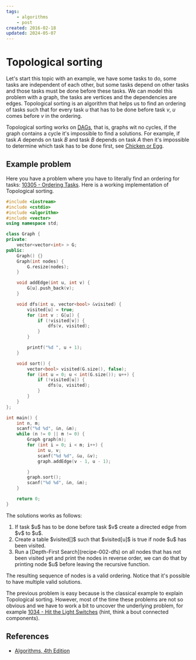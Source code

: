 ```yaml
---
tags:
    - algorithms
    - post
created: 2016-02-18
updated: 2024-05-07
---
```

# Topological sorting

Let's start this topic with an example, we have some tasks to do, some tasks are independent of each other, but some tasks depend on other tasks and those tasks must be done before these tasks. We can model this problem with a graph, the tasks are vertices and the dependencies are edges. Topological sorting is an algorithm that helps us to find an ordering of tasks such that for every task $u$ that has to be done before task $v$, $u$ comes before $v$ in the ordering.

Topological sorting works on [DAGs](http://en.wikipedia.org/wiki/Directed_acyclic_graph), that is, graphs wit no cycles, if the graph contains a cycle it's impossible to find a solutions. For example, if task $A$ depends on task $B$ and task $B$ depends on task $A$ then it's impossible to determine which task has to be done first, see [Chicken or Egg](http://en.wikipedia.org/wiki/Chicken_or_the_egg).

## Example problem
Here you have a problem where you have to literally find an ordering for tasks: [10305 - Ordering Tasks](http://uva.onlinejudge.org/index.php?option=com_onlinejudge&Itemid=8&page=show_problem&problem=1246). Here is a working implementation of Topological sorting.


```cpp
#include <iostream>
#include <cstdio>
#include <algorithm>
#include <vector>
using namespace std;

class Graph {
private:
    vector<vector<int> > G;
public:
    Graph() {}
    Graph(int nodes) {
        G.resize(nodes);
    }

    void addEdge(int u, int v) {
        G[u].push_back(v);
    }

    void dfs(int u, vector<bool> &visited) {
        visited[u] = true;
        for (int v : G[u]) {
            if (!visited[v]) {
                dfs(v, visited);
            }
        }

        printf("%d ", u + 1);
    }

    void sort() {
        vector<bool> visited(G.size(), false);
        for (int u = 0; u < int(G.size()); u++) {
            if (!visited[u]) {
                dfs(u, visited);
            }
        }
    }
};

int main() {
    int n, m;
    scanf("%d %d", &n, &m);
    while (n != 0 || m != 0) {
        Graph graph(n);
        for (int i = 0; i < m; i++) {
            int u, v;
            scanf("%d %d", &u, &v);
            graph.addEdge(v - 1, u - 1);

        }
        graph.sort();
        scanf("%d %d", &n, &m);
    }

    return 0;
}


```

The solutions works as follows:

<ol>
  <li>If task $u$ has to be done before task $v$ create a directed edge from $v$ to $u$.</li>
  <li>Create a table $visited[]$ such that $visited[u]$ is true if node $u$ has been visited.</li>
  <li>Run a [Depth-First Search](recipe-002-dfs) on all nodes that has not been visited yet and print the nodes in reverse order, we can do that by printing node $u$ before leaving the recursive function.</li>
</ol>

The resulting sequence of nodes is a valid ordering. Notice that it's possible to have multiple valid solutions.

The previous problem is easy because is the classical example to explain Topological sorting. However, most of the time these problems are not so obvious and we have to work a bit to uncover the underlying problem, for example [1034 - Hit the Light Switches](http://lightoj.com/volume_showproblem.php?problem=1034) (hint, think a bout connected components).

## References

- [Algorithms, 4th Edition](http://algs4.cs.princeton.edu/home/)
